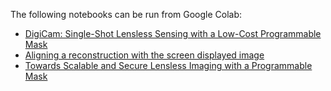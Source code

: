 The following notebooks can be run from Google Colab:

- [DigiCam: Single-Shot Lensless Sensing with a Low-Cost Programmable Mask](https://colab.research.google.com/drive/1t59uyZMMyCUYVHGXdqdlNlDlb--FL_3P#scrollTo=t9o50zTf3oUg)
- [Aligning a reconstruction with the screen displayed image](https://colab.research.google.com/drive/1c6kUbiB5JO1vro0-IMd-YDDP1g7NFXv3#scrollTo=MtN7GWCIrBKr)
- [Towards Scalable and Secure Lensless Imaging with a Programmable Mask](https://colab.research.google.com/drive/1YGfs9p4T4NefX8GemVWwtrw4aX8zH1qu#scrollTo=tipedTe4vGwD)